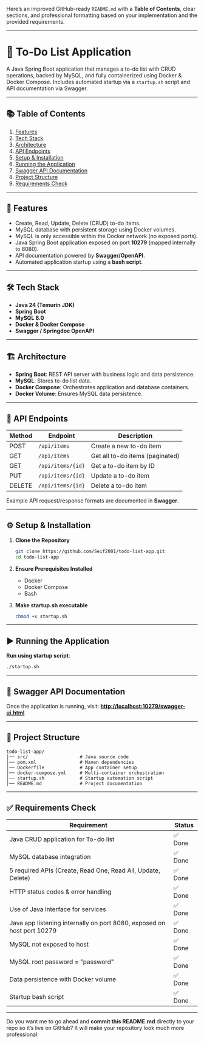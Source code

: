 Here’s an improved GitHub-ready `README.md` with a **Table of Contents**, clear sections, and professional formatting based on your implementation and the provided requirements.

---

# 📝 To-Do List Application

A Java Spring Boot application that manages a to-do list with CRUD operations, backed by MySQL, and fully containerized using Docker & Docker Compose.
Includes automated startup via a `startup.sh` script and API documentation via Swagger.

---

## 📚 Table of Contents

1. [Features](#features)
2. [Tech Stack](#tech-stack)
3. [Architecture](#architecture)
4. [API Endpoints](#api-endpoints)
5. [Setup & Installation](#setup--installation)
6. [Running the Application](#running-the-application)
7. [Swagger API Documentation](#swagger-api-documentation)
8. [Project Structure](#project-structure)
9. [Requirements Check](#requirements-check)

---

## 🚀 Features

* Create, Read, Update, Delete (CRUD) to-do items.
* MySQL database with persistent storage using Docker volumes.
* MySQL is only accessible within the Docker network (no exposed ports).
* Java Spring Boot application exposed on port **10279** (mapped internally to 8080).
* API documentation powered by **Swagger/OpenAPI**.
* Automated application startup using a **bash script**.

---

## 🛠 Tech Stack

* **Java 24 (Temurin JDK)**
* **Spring Boot**
* **MySQL 8.0**
* **Docker & Docker Compose**
* **Swagger / Springdoc OpenAPI**

---

## 🏗 Architecture

* **Spring Boot**: REST API server with business logic and data persistence.
* **MySQL**: Stores to-do list data.
* **Docker Compose**: Orchestrates application and database containers.
* **Docker Volume**: Ensures MySQL data persistence.

---

## 📌 API Endpoints

| Method | Endpoint          | Description                     |
| ------ | ----------------- | ------------------------------- |
| POST   | `/api/items`      | Create a new to-do item         |
| GET    | `/api/items`      | Get all to-do items (paginated) |
| GET    | `/api/items/{id}` | Get a to-do item by ID          |
| PUT    | `/api/items/{id}` | Update a to-do item             |
| DELETE | `/api/items/{id}` | Delete a to-do item             |

Example API request/response formats are documented in **Swagger**.

---

## ⚙️ Setup & Installation

1. **Clone the Repository**

   ```bash
   git clone https://github.com/Seif2001/todo-list-app.git
   cd todo-list-app
   ```

2. **Ensure Prerequisites Installed**

   * Docker
   * Docker Compose
   * Bash

3. **Make startup.sh executable**

   ```bash
   chmod +x startup.sh
   ```

---

## ▶ Running the Application

**Run using startup script**:

   ```bash
   ./startup.sh
   ```



---

## 📄 Swagger API Documentation

Once the application is running, visit:
**[http://localhost:10279/swagger-ui.html](http://localhost:10279/swagger-ui.html)**

---

## 📂 Project Structure

```
todo-list-app/
│── src/                   # Java source code
│── pom.xml                # Maven dependencies
│── Dockerfile             # App container setup
│── docker-compose.yml     # Multi-container orchestration
│── startup.sh             # Startup automation script
│── README.md              # Project documentation
```

---

## ✅ Requirements Check

| Requirement                                                            | Status |
| ---------------------------------------------------------------------- | ------ |
| Java CRUD application for To-do list                                   | ✅ Done |
| MySQL database integration                                             | ✅ Done |
| 5 required APIs (Create, Read One, Read All, Update, Delete)           | ✅ Done |
| HTTP status codes & error handling                                     | ✅ Done |
| Use of Java interface for services                                     | ✅ Done |
| Java app listening internally on port 8080, exposed on host port 10279 | ✅ Done |
| MySQL not exposed to host                                              | ✅ Done |
| MySQL root password = "password"                                       | ✅ Done |
| Data persistence with Docker volume                                    | ✅ Done |
| Startup bash script                                                    | ✅ Done |

---

Do you want me to go ahead and **commit this README.md** directly to your repo so it’s live on GitHub?
It will make your repository look much more professional.
